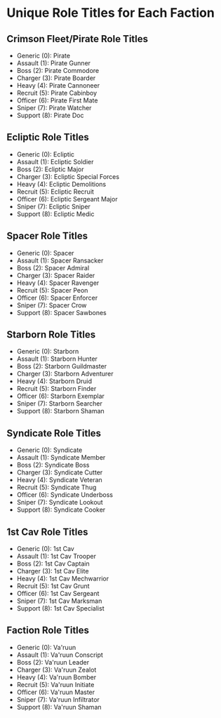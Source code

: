 # Unique Role Titles for Each Faction

## Crimson Fleet/Pirate Role Titles
- Generic (0): Pirate
- Assault (1): Pirate Gunner
- Boss (2): Pirate Commodore
- Charger (3): Pirate Boarder
- Heavy (4): Pirate Cannoneer
- Recruit (5): Pirate Cabinboy
- Officer (6): Pirate First Mate
- Sniper (7): Pirate Watcher
- Support (8): Pirate Doc

## Ecliptic Role Titles
- Generic (0): Ecliptic
- Assault (1): Ecliptic Soldier
- Boss (2): Ecliptic Major
- Charger (3): Ecliptic Special Forces
- Heavy (4): Ecliptic Demolitions
- Recruit (5): Ecliptic Recruit
- Officer (6): Ecliptic Sergeant Major
- Sniper (7): Ecliptic Sniper
- Support (8): Ecliptic Medic

## Spacer Role Titles
- Generic (0): Spacer
- Assault (1): Spacer Ransacker
- Boss (2): Spacer Admiral
- Charger (3): Spacer Raider
- Heavy (4): Spacer Ravenger
- Recruit (5): Spacer Peon
- Officer (6): Spacer Enforcer
- Sniper (7): Spacer Crow
- Support (8): Spacer Sawbones

## Starborn Role Titles
- Generic (0): Starborn
- Assault (1): Starborn Hunter
- Boss (2): Starborn Guildmaster
- Charger (3): Starborn Adventurer
- Heavy (4): Starborn Druid
- Recruit (5): Starborn Finder
- Officer (6): Starborn Exemplar
- Sniper (7): Starborn Searcher
- Support (8): Starborn Shaman

## Syndicate Role Titles
- Generic (0): Syndicate
- Assault (1): Syndicate Member
- Boss (2): Syndicate Boss
- Charger (3): Syndicate Cutter
- Heavy (4): Syndicate Veteran
- Recruit (5): Syndicate Thug
- Officer (6): Syndicate Underboss
- Sniper (7): Syndicate Lookout
- Support (8): Syndicate Cooker

## 1st Cav Role Titles
- Generic (0): 1st Cav
- Assault (1): 1st Cav Trooper
- Boss (2): 1st Cav Captain
- Charger (3): 1st Cav Elite
- Heavy (4): 1st Cav Mechwarrior
- Recruit (5): 1st Cav Grunt
- Officer (6): 1st Cav Sergeant
- Sniper (7): 1st Cav Marksman
- Support (8): 1st Cav Specialist

## Faction Role Titles
- Generic (0): Va'ruun
- Assault (1): Va'ruun Conscript
- Boss (2): Va'ruun Leader
- Charger (3): Va'ruun Zealot
- Heavy (4): Va'ruun Bomber
- Recruit (5): Va'ruun Initiate
- Officer (6): Va'ruun Master
- Sniper (7): Va'ruun Infiltrator
- Support (8): Va'ruun Shaman

